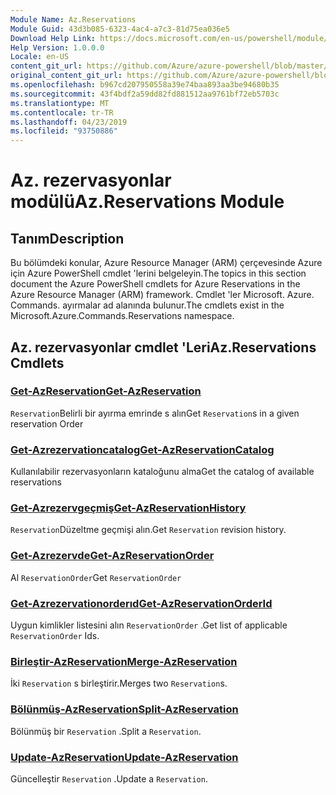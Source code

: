 ```yaml
---
Module Name: Az.Reservations
Module Guid: 43d3b085-6323-4ac4-a7c3-81d75ea036e5
Download Help Link: https://docs.microsoft.com/en-us/powershell/module/az.reservations
Help Version: 1.0.0.0
Locale: en-US
content_git_url: https://github.com/Azure/azure-powershell/blob/master/src/Reservations/Reservations/help/Az.Reservations.md
original_content_git_url: https://github.com/Azure/azure-powershell/blob/master/src/Reservations/Reservations/help/Az.Reservations.md
ms.openlocfilehash: b967cd207950558a39e74baa893aa3be94680b35
ms.sourcegitcommit: 43f4bdf2a59dd82fd881512aa9761bf72eb5703c
ms.translationtype: MT
ms.contentlocale: tr-TR
ms.lasthandoff: 04/23/2019
ms.locfileid: "93750886"
---
```

# <span data-ttu-id="859df-101">Az. rezervasyonlar modülü</span><span class="sxs-lookup"><span data-stu-id="859df-101">Az.Reservations Module</span></span>
## <span data-ttu-id="859df-102">Tanım</span><span class="sxs-lookup"><span data-stu-id="859df-102">Description</span></span>
<span data-ttu-id="859df-103">Bu bölümdeki konular, Azure Resource Manager (ARM) çerçevesinde Azure için Azure PowerShell cmdlet 'lerini belgeleyin.</span><span class="sxs-lookup"><span data-stu-id="859df-103">The topics in this section document the Azure PowerShell cmdlets for Azure Reservations in the Azure Resource Manager (ARM) framework.</span></span> <span data-ttu-id="859df-104">Cmdlet 'ler Microsoft. Azure. Commands. ayırmalar ad alanında bulunur.</span><span class="sxs-lookup"><span data-stu-id="859df-104">The cmdlets exist in the Microsoft.Azure.Commands.Reservations namespace.</span></span>

## <span data-ttu-id="859df-105">Az. rezervasyonlar cmdlet 'Leri</span><span class="sxs-lookup"><span data-stu-id="859df-105">Az.Reservations Cmdlets</span></span>
### [<span data-ttu-id="859df-106">Get-AzReservation</span><span class="sxs-lookup"><span data-stu-id="859df-106">Get-AzReservation</span></span>](Get-AzReservation.md)
<span data-ttu-id="859df-107">`Reservation`Belirli bir ayırma emrinde s alın</span><span class="sxs-lookup"><span data-stu-id="859df-107">Get `Reservation`s in a given reservation Order</span></span>

### [<span data-ttu-id="859df-108">Get-Azrezervationcatalog</span><span class="sxs-lookup"><span data-stu-id="859df-108">Get-AzReservationCatalog</span></span>](Get-AzReservationCatalog.md)
<span data-ttu-id="859df-109">Kullanılabilir rezervasyonların kataloğunu alma</span><span class="sxs-lookup"><span data-stu-id="859df-109">Get the catalog of available reservations</span></span>

### [<span data-ttu-id="859df-110">Get-Azrezervgeçmiş</span><span class="sxs-lookup"><span data-stu-id="859df-110">Get-AzReservationHistory</span></span>](Get-AzReservationHistory.md)
<span data-ttu-id="859df-111">`Reservation`Düzeltme geçmişi alın.</span><span class="sxs-lookup"><span data-stu-id="859df-111">Get `Reservation` revision history.</span></span>

### [<span data-ttu-id="859df-112">Get-Azrezervde</span><span class="sxs-lookup"><span data-stu-id="859df-112">Get-AzReservationOrder</span></span>](Get-AzReservationOrder.md)
<span data-ttu-id="859df-113">Al `ReservationOrder`</span><span class="sxs-lookup"><span data-stu-id="859df-113">Get `ReservationOrder`</span></span>

### [<span data-ttu-id="859df-114">Get-Azrezervationorderıd</span><span class="sxs-lookup"><span data-stu-id="859df-114">Get-AzReservationOrderId</span></span>](Get-AzReservationOrderId.md)
<span data-ttu-id="859df-115">Uygun kimlikler listesini alın `ReservationOrder` .</span><span class="sxs-lookup"><span data-stu-id="859df-115">Get list of applicable `ReservationOrder` Ids.</span></span>

### [<span data-ttu-id="859df-116">Birleştir-AzReservation</span><span class="sxs-lookup"><span data-stu-id="859df-116">Merge-AzReservation</span></span>](Merge-AzReservation.md)
<span data-ttu-id="859df-117">İki `Reservation` s birleştirir.</span><span class="sxs-lookup"><span data-stu-id="859df-117">Merges two `Reservation`s.</span></span>

### [<span data-ttu-id="859df-118">Bölünmüş-AzReservation</span><span class="sxs-lookup"><span data-stu-id="859df-118">Split-AzReservation</span></span>](Split-AzReservation.md)
<span data-ttu-id="859df-119">Bölünmüş bir `Reservation` .</span><span class="sxs-lookup"><span data-stu-id="859df-119">Split a `Reservation`.</span></span>

### [<span data-ttu-id="859df-120">Update-AzReservation</span><span class="sxs-lookup"><span data-stu-id="859df-120">Update-AzReservation</span></span>](Update-AzReservation.md)
<span data-ttu-id="859df-121">Güncelleştir `Reservation` .</span><span class="sxs-lookup"><span data-stu-id="859df-121">Update a `Reservation`.</span></span>

